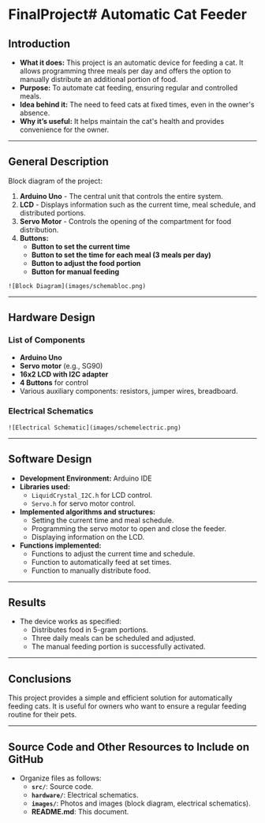 # FinalProject# Automatic Cat Feeder

## Introduction

- **What it does:** This project is an automatic device for feeding a cat. It allows programming three meals per day and offers the option to manually distribute an additional portion of food.
- **Purpose:** To automate cat feeding, ensuring regular and controlled meals.
- **Idea behind it:** The need to feed cats at fixed times, even in the owner's absence.
- **Why it’s useful:** It helps maintain the cat's health and provides convenience for the owner.

---

## General Description
Block diagram of the project:  
1. **Arduino Uno** - The central unit that controls the entire system.  
2. **LCD** - Displays information such as the current time, meal schedule, and distributed portions.  
3. **Servo Motor** - Controls the opening of the compartment for food distribution.  
4. **Buttons:**
   - **Button to set the current time**
   - **Button to set the time for each meal (3 meals per day)**
   - **Button to adjust the food portion**
   - **Button for manual feeding**

`![Block Diagram](images/schemabloc.png)`

---

## Hardware Design
### List of Components
- **Arduino Uno**  
- **Servo motor** (e.g., SG90)  
- **16x2 LCD with I2C adapter**  
- **4 Buttons** for control  
- Various auxiliary components: resistors, jumper wires, breadboard.

### Electrical Schematics

`![Electrical Schematic](images/schemelectric.png)`

---

## Software Design

- **Development Environment:** Arduino IDE
- **Libraries used:**
  - `LiquidCrystal_I2C.h` for LCD control.
  - `Servo.h` for servo motor control.
- **Implemented algorithms and structures:**
  - Setting the current time and meal schedule.
  - Programming the servo motor to open and close the feeder.
  - Displaying information on the LCD.
- **Functions implemented:**
  - Functions to adjust the current time and schedule.
  - Function to automatically feed at set times.
  - Function to manually distribute food.

---

## Results
- The device works as specified:
  - Distributes food in 5-gram portions.
  - Three daily meals can be scheduled and adjusted.
  - The manual feeding portion is successfully activated.

---

## Conclusions
This project provides a simple and efficient solution for automatically feeding cats. It is useful for owners who want to ensure a regular feeding routine for their pets.

---

## Source Code and Other Resources to Include on GitHub
- Organize files as follows:
  - **`src/`**: Source code.
  - **`hardware/`**: Electrical schematics.
  - **`images/`**: Photos and images (block diagram, electrical schematics).
  - **README.md**: This document.
